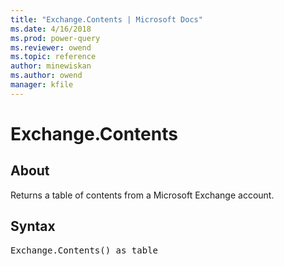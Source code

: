 ```yaml
---
title: "Exchange.Contents | Microsoft Docs"
ms.date: 4/16/2018
ms.prod: power-query
ms.reviewer: owend
ms.topic: reference
author: minewiskan
ms.author: owend
manager: kfile
---
```

# Exchange.Contents

  
## About  
Returns a table of contents from a Microsoft Exchange account.  
  
## Syntax

<pre>
Exchange.Contents() as table  
</pre>
